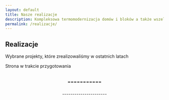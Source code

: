 ```yaml
---
layout: default
title: Nasze realizacje
description: Kompleksowa termomodernizacja domów i bloków a także wszelkie prace budowlane na obszarze Polski. Sprawdź ofertę firmy Anwibud.
permalink: /realizacje/
---
```

<div class="top-gradient-overlay"></div>

<section id="header" class="wrapper style2" data-animate="hero" style="background-image: url('{{ "/images/Siedziba3.png" | relative_url }}'); background-size: cover; background-position: center;">
  <div id="logo" class="frosted-box default" data-animate="up">
    <h1>Realizacje</h1>
    <p>Wybrane projekty, które zrealizowaliśmy w ostatnich latach</p>
  </div>
</section>

<section id="main" class="wrapper style1"> 
  <div class="title">Strona w trakcie przygotowania</div> 
    <div class="container"> <div id="content"> 
      <article class="box post"> 
        <header class="style1"> 
          <h2>-----------</h2> 
          <p>----------------------</p> 
        </header> 
      </article> 
    </div> 
  </div> 
</section>
